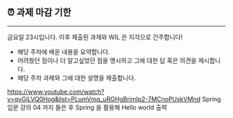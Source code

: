 ## ⏰ 과제 마감 기한

---

금요일 23시입니다. 이후 제출된 과제와 WIL 은 지각으로 간주합니다!

- 해당 주차에 배운 내용을 요약합니다.
- 어려웠던 점이나 더 알고싶었던 점을 명시하고 그에 대한 답 혹은 의견을 제시합니다.
- 해당 주차 과제와 그에 대한 설명을 제출합니다.

https://www.youtube.com/watch?v=qyGjLVQ0Hog&list=PLumVmq_uRGHgBrimIp2-7MCnoPUskVMnd
Spring 입문 강의 04 까지 들은 후 Spring 을 활용해 Hello world 출력
